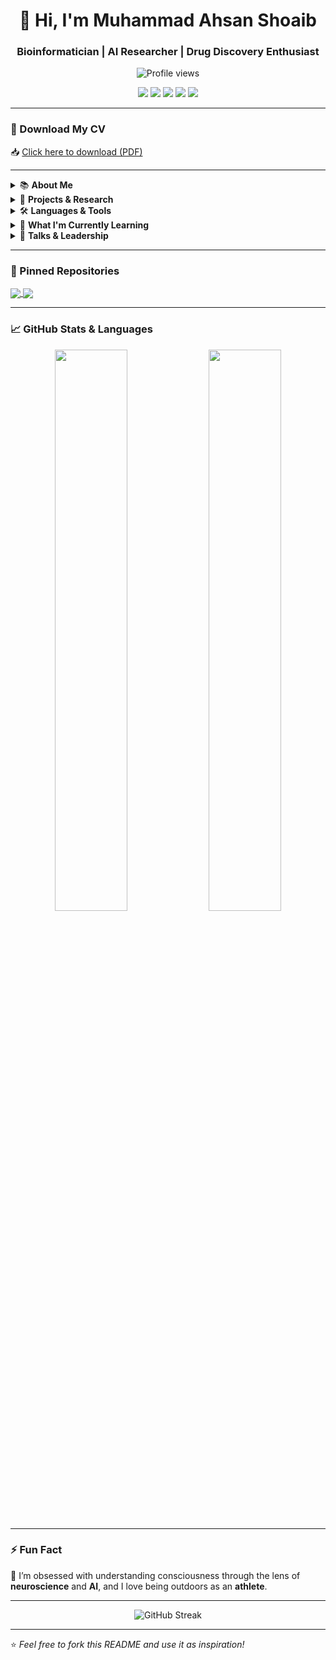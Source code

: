 <h1 align="center">👋 Hi, I'm Muhammad Ahsan Shoaib</h1>
<h3 align="center">Bioinformatician | AI Researcher | Drug Discovery Enthusiast</h3>

<p align="center">
  <img src="https://komarev.com/ghpvc/?username=mahsanshoaib1&label=Profile%20views&color=0e75b6&style=flat" alt="Profile views" />
</p>

<p align="center">
  <a href="mailto:mahsanshoaib1@gmail.com"><img src="https://img.shields.io/badge/Gmail-D14836?style=for-the-badge&logo=gmail&logoColor=white" /></a>
  <a href="https://www.linkedin.com/in/muhammadahsanshoaib/"><img src="https://img.shields.io/badge/LinkedIn-0077B5?style=for-the-badge&logo=linkedin&logoColor=white" /></a>
  <a href="https://twitter.com/mahsanshoaib"><img src="https://img.shields.io/badge/Twitter-1DA1F2?style=for-the-badge&logo=twitter&logoColor=white" /></a>
  <a href="https://kaggle.com/mahsanshoaib"><img src="https://img.shields.io/badge/Kaggle-20BEFF?style=for-the-badge&logo=kaggle&logoColor=white" /></a>
  <a href="https://www.youtube.com/c/bioalgofrontiers"><img src="https://img.shields.io/badge/YouTube-FF0000?style=for-the-badge&logo=youtube&logoColor=white" /></a>
</p>

---

### 📄 Download My CV
📥 [Click here to download (PDF)](https://github.com/mahsanshoaib1/mahsanshoaib1/blob/main/Ahsan_CV_BS.pdf)

---

<details>
<summary>📚 <strong>About Me</strong></summary>

- 🎓 Final year BS student in **Bioinformatics** at GCUF, Pakistan
- 🤖 Fascinated by how **Artificial Intelligence** can revolutionize **healthcare and genomics**
- 🧬 Love working on **vaccine design**, **genomic prediction**, and **protein-ligand modeling**
- 🧠 Interested in **Neurobiology**, **Systems Biology**, and **Computational Drug Discovery**

</details>

<details>
<summary>🔬 <strong>Projects & Research</strong></summary>

- 🧪 **Multi-epitope Subunit Vaccine for *Leishmania donovani***  
  Designed a vaccine using immune informatics and reverse vaccinology pipelines.

- 🧠 **PRIORNET: SNP + PPI Deep Learning Framework**  
  Improved prediction of genomic traits using multilayer perceptrons and biological prior knowledge.

- 🧬 **Intern @ Integrative Omics & Molecular Modeling Lab (IOMML)**  
  Contributing to AI-driven solutions in structural bioinformatics and molecular modeling.

</details>

<details>
<summary>🛠️ <strong>Languages & Tools</strong></summary>

**Languages:**  
Python • R • C++ • Bash • SQL • HTML • JavaScript

**AI/ML Libraries:**  
PyTorch • TensorFlow • OpenCV • scikit-learn • Pandas • Seaborn

**Bioinformatics Tools:**  
AutoDock Vina • PyMOL • ExPASy • ProtParam • IEDB • PDBsum • Chimera • Swiss-Prot • PSI-BLAST

**Platforms:**  
Linux • GitHub • Kaggle • Google Cloud • MATLAB

</details>

<details>
<summary>🌱 <strong>What I'm Currently Learning</strong></summary>

- 🧠 Protein-ligand binding affinity prediction
- 🔬 Virtual screening pipelines for drug discovery
- 🧫 AI-driven analysis of Next-Generation Sequencing (NGS)
- 📊 Multi-omics data integration using ML
</details>

<details>
<summary>🎤 <strong>Talks & Leadership</strong></summary>

- 🎓 Vice President – *Green Youth Movement*, GCUF
- ☮️ Executive Member – *Youth Peace & Development Corps*, GCUF
- 🎯 Amal Academy Fellow – *Professional skills program funded by Stanford*
- 🗣️ Speaker – *Climate Change & Minority Rights Awareness Events*
</details>

---

### 📌 Pinned Repositories

<!-- Replace repo names with your actual project repositories -->
<a href="https://github.com/mahsanshoaib1/PRIORNET">
  <img align="center" src="https://github-readme-stats.vercel.app/api/pin/?username=mahsanshoaib1&repo=PRIORNET&theme=default" />
</a>
<a href="https://github.com/mahsanshoaib1/Leishmania-Vaccine">
  <img align="center" src="https://github-readme-stats.vercel.app/api/pin/?username=mahsanshoaib1&repo=Leishmania-Vaccine&theme=default" />
</a>

---

### 📈 GitHub Stats & Languages

<p align="center">
  <img src="https://github-readme-stats.vercel.app/api?username=mahsanshoaib1&show_icons=true&count_private=true&theme=default" width="48%"/>
  <img src="https://github-readme-stats.vercel.app/api/top-langs/?username=mahsanshoaib1&layout=compact&theme=default" width="48%"/>
</p>

---

### ⚡ Fun Fact  
🧠 I’m obsessed with understanding consciousness through the lens of **neuroscience** and **AI**, and I love being outdoors as an **athlete**.

---

<p align="center">
  <img src="https://github-readme-streak-stats.herokuapp.com?user=mahsanshoaib1&theme=default" alt="GitHub Streak" />
</p>

---

⭐️ *Feel free to fork this README and use it as inspiration!*
